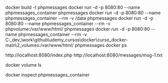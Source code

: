docker build -t phpmessages
docker run -d -p 8080:80 --name  phpmessages_container phpmessages
docker run -d -p 8080:80 --name phpmessages_container --rm -v /data phpmessages
docker run -d -p 8080:80 --name phpmessages_container --rm -v phpvolume:/var/www/html/ phpmessages
docker run -d -p 8080:80 --name phpmessages_container --rm -v C:\_dev_\work\github\udemy_cursos\docker\curso_docker-main\2_volumes:/var/www/html/ phpmessages
docker ps 

http://localhost:8080/index.php
http://localhost:8080/messages/msg-1.txt


docker volume ls

docker inspect phpmessages_container